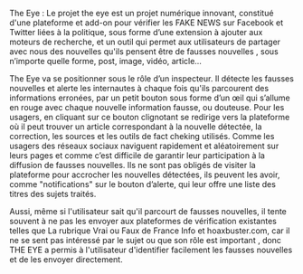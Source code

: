 The Eye : Le projet the eye est un projet numérique innovant,
 constitué d'une plateforme et add-on pour vérifier les FAKE NEWS sur Facebook et Twitter liées à la politique, 
sous forme d’une extension à ajouter aux  moteurs de recherche, 
et  un outil qui permet aux utilisateurs de partager avec nous des nouvelles qu'ils pensent être de fausses nouvelles , sous n’importe quelle forme, post, image, vidéo, article…

The Eye va se positionner sous le rôle d’un inspecteur. 
Il détecte les fausses nouvelles et alerte les internautes à chaque fois qu'ils parcourent des informations erronées, 
par un petit bouton sous forme d’un œil qui s’allume en rouge avec chaque nouvelle information fausse, ou douteuse. 
Pour les usagers, en cliquant sur ce bouton clignotant se redirige vers la plateforme où il peut trouver un article correspondant à la nouvelle détectée, la correction, les sources et les outils de fact cheking utilisés. 
Comme les usagers des réseaux sociaux naviguent rapidement et aléatoirement sur leurs pages et comme c’est difficile de garantir leur participation à la diffusion de fausses nouvelles.
 Ils ne sont pas obligés de visiter la plateforme pour accrocher les nouvelles détectées, 
ils peuvent les avoir, comme "notifications" sur le bouton d’alerte, qui leur offre une liste des titres des sujets traités. 

 

Aussi, même si l'utilisateur sait qu'il parcourt de fausses nouvelles, il tente souvent à ne pas les envoyer aux plateformes de vérification existantes telles que La rubrique Vrai ou Faux de France Info et hoaxbuster.com, car il ne se sent pas intéressé par le sujet ou que son rôle est important , 
 donc THE EYE a permis à l'utilisateur d'identifier facilement les fausses nouvelles et de les envoyer directement.

 

